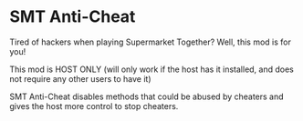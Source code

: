 # SMT Anti-Cheat
Tired of hackers when playing Supermarket Together? Well, this mod is for you!

This mod is HOST ONLY (will only work if the host has it installed, and does not require any other users to have it)

SMT Anti-Cheat disables methods that could be abused by cheaters and gives the host more control to stop cheaters.
